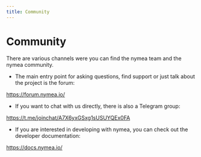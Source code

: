 ```yaml
---
title: Community
---
```


# Community

There are various channels were you can find the nymea team and the nymea community.

* The main entry point for asking questions, find support or just talk about the project is the forum:

https://forum.nymea.io/

* If you want to chat with us directly, there is also a Telegram group:

https://t.me/joinchat/A7X6yxGSxg1sUSUYQEx0FA

* If you are interested in developing with nymea, you can check out the developer documentation:

https://docs.nymea.io/
